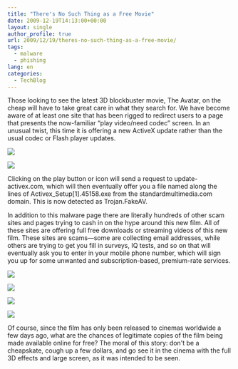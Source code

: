 ```yaml
---
title: "There's No Such Thing as a Free Movie"
date: 2009-12-19T14:13:00+00:00
layout: single
author_profile: true
url: 2009/12/19/theres-no-such-thing-as-a-free-movie/
tags:
  - malware
  - phishing
lang: en
categories: 
  - TechBlog
---
```

Those looking to see the latest 3D blockbuster movie, The Avatar, on the cheap will have to take great care in what they search for. We have become aware of at least one site that has been rigged to redirect users to a page that presents the now-familiar “play video/need codec” screen. In an unusual twist, this time it is offering a new ActiveX update rather than the usual codec or Flash player updates.

[![](http://2.bp.blogspot.com/_vaUVXcmC3OI/SyzXoSOSF5I/AAAAAAAAAbk/AiiFrU0sVlA/s640/FreeAvatarMovie_2.png)](http://2.bp.blogspot.com/_vaUVXcmC3OI/SyzXoSOSF5I/AAAAAAAAAbk/AiiFrU0sVlA/s1600-h/FreeAvatarMovie_2.png)

[![](http://3.bp.blogspot.com/_vaUVXcmC3OI/SyzXmyfpd7I/AAAAAAAAAbc/jsFyVHZtPxs/s640/avatar2_2.png)](http://3.bp.blogspot.com/_vaUVXcmC3OI/SyzXmyfpd7I/AAAAAAAAAbc/jsFyVHZtPxs/s1600-h/avatar2_2.png)

Clicking on the play button or icon will send a request to update-activex.com, which will then eventually offer you a file named along the lines of Activex_Setup[1].45158.exe from the standardmultimedia.com domain. This is now detected as Trojan.FakeAV.

In addition to this malware page there are literally hundreds of other scam sites and pages trying to cash in on the hype around this new film. All of these sites are offering full free downloads or streaming videos of this new film. These sites are scams—some are collecting email addresses, while others are trying to get you fill in surveys, IQ tests, and so on that will eventually ask you to enter in your mobile phone number, which will sign you up for some unwanted and subscription-based, premium-rate services.

[![](http://4.bp.blogspot.com/_vaUVXcmC3OI/SyzXgSAgYQI/AAAAAAAAAbE/ULOLQ_coDuI/s640/avatar_IQtest.png)](http://4.bp.blogspot.com/_vaUVXcmC3OI/SyzXgSAgYQI/AAAAAAAAAbE/ULOLQ_coDuI/s1600-h/avatar_IQtest.png)

[![](http://2.bp.blogspot.com/_vaUVXcmC3OI/SyzXjLPnVEI/AAAAAAAAAbM/lhDrQc4WPtc/s640/avatar_myplick.com_2.png)](http://2.bp.blogspot.com/_vaUVXcmC3OI/SyzXjLPnVEI/AAAAAAAAAbM/lhDrQc4WPtc/s1600-h/avatar_myplick.com_2.png)

[![](http://1.bp.blogspot.com/_vaUVXcmC3OI/SyzXmTBRo-I/AAAAAAAAAbU/QQfwoDiNuV4/s640/avatar_watchmovie_1.png)](http://1.bp.blogspot.com/_vaUVXcmC3OI/SyzXmTBRo-I/AAAAAAAAAbU/QQfwoDiNuV4/s1600-h/avatar_watchmovie_1.png)

[![](http://3.bp.blogspot.com/_vaUVXcmC3OI/SyzXdH8wbEI/AAAAAAAAAa8/zGQwmqZdzHs/s640/avatar_iq_2.png)](http://3.bp.blogspot.com/_vaUVXcmC3OI/SyzXdH8wbEI/AAAAAAAAAa8/zGQwmqZdzHs/s1600-h/avatar_iq_2.png)

Of course, since the film has only been released to cinemas worldwide a few days ago, what are the chances of legitimate copies of the film being made available online for free? The moral of this story: don't be a cheapskate, cough up a few dollars, and go see it in the cinema with the full 3D effects and large screen, as it was intended to be seen.
